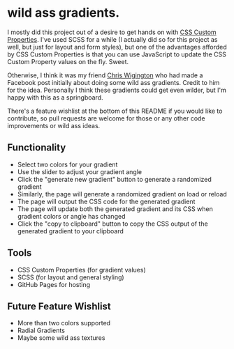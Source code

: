 # wild ass gradients.

I mostly did this project out of a desire to get hands on with [CSS Custom Properties](https://developer.mozilla.org/en-US/docs/Web/CSS/Using_CSS_custom_properties). I've used SCSS for a while (I actually did so for this project as well, but just for layout and form styles), but one of the advantages afforded by CSS Custom Properties is that you can use JavaScript to update the CSS Custom Property values on the fly. Sweet.


Otherwise, I think it was my friend [Chris Wigington](https://github.com/chriswigington) who had made a Facebook post initially about doing some wild ass gradients. Credit to him for the idea. Personally I think these gradients could get even wilder, but I'm happy with this as a springboard.


There's a feature wishlist at the bottom of this README if you would like to contribute, so pull requests are welcome for those or any other code improvements or wild ass ideas.


## Functionality

- Select two colors for your gradient
- Use the slider to adjust your gradient angle
- Click the "generate new gradient" button to generate a randomized gradient
- Similarly, the page will generate a randomized gradient on load or reload
- The page will output the CSS code for the generated gradient
- The page will update both the generated gradient and its CSS when gradient colors or angle has changed
- Click the "copy to clipboard" button to copy the CSS output of the generated gradient to your clipboard


## Tools

- CSS Custom Properties (for gradient values)
- SCSS (for layout and general styling)
- GitHub Pages for hosting


## Future Feature Wishlist

- More than two colors supported
- Radial Gradients
- Maybe some wild ass textures
